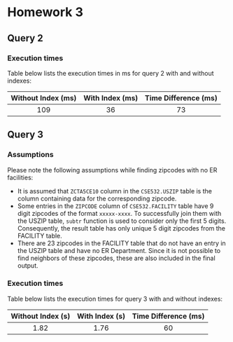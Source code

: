 # Homework 3

## Query 2
### Execution times
Table below lists the execution times in ms for query 2 with and without indexes:

|Without Index (ms)|With Index (ms)|Time Difference (ms)|
|:----------------:|:------------:|:-------------------:|
|       109        |      36      |         73          |

## Query 3

### Assumptions
Please note the following assumptions while finding zipcodes with no ER facilities:
- It is assumed that `ZCTA5CE10` column in the `CSE532.USZIP` table is the column containing data for the corresponding 
zipcode. 
- Some entries in the `ZIPCODE` column of `CSE532.FACILITY` table have 9 digit zipcodes of the format 
`xxxxx-xxxx`. To successfully join them with the USZIP table, `subtr` function is used to consider only the first 5 
digits. Consequently, the result table has only unique 5 digit zipcodes from the FACILITY table.
- There are 23 zipcodes in the FACILITY table that do not have an entry in the USZIP table and have no ER
Department. Since it is not possible to find neighbors of these zipcodes, these are also included in the final output.

### Execution times
Table below lists the execution times for query 3 with and without indexes:

|Without Index (s)|With Index (s)|Time Difference (ms)|
|:---------------:|:------------:|:------------------:|
|      1.82       |     1.76     |         60         |

